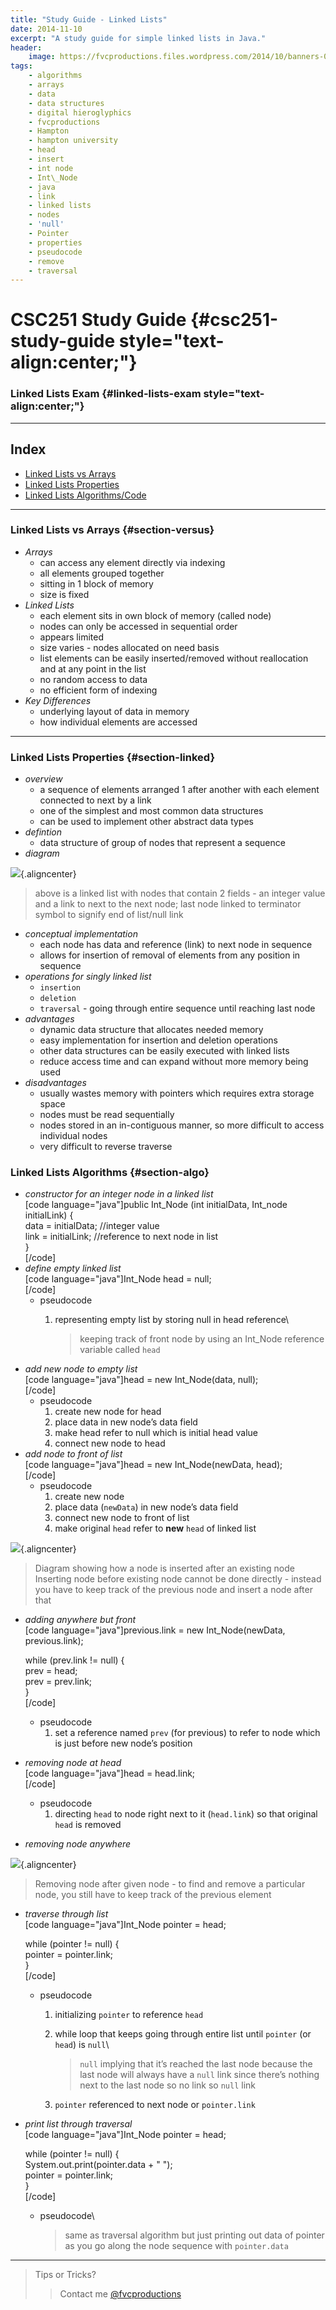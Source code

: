 ```yaml
---
title: "Study Guide - Linked Lists"
date: 2014-11-10
excerpt: "A study guide for simple linked lists in Java."
header:
    image: https://fvcproductions.files.wordpress.com/2014/10/banners-005.jpg?w=1024&h=436&crop=1
tags:
    - algorithms
    - arrays
    - data
    - data structures
    - digital hieroglyphics
    - fvcproductions
    - Hampton
    - hampton university
    - head
    - insert
    - int node
    - Int\_Node
    - java
    - link
    - linked lists
    - nodes
    - 'null'
    - Pointer
    - properties
    - pseudocode
    - remove
    - traversal
---
```


CSC251 Study Guide {#csc251-study-guide style="text-align:center;"}
==================

### Linked Lists Exam {#linked-lists-exam style="text-align:center;"}

------------------------------------------------------------------------

Index
-----

-   [Linked Lists vs Arrays](#section-versus)
-   [Linked Lists Properties](#section-linked)
-   [Linked Lists Algorithms/Code](#section-algo)

------------------------------------------------------------------------

### Linked Lists vs Arrays {#section-versus}

-   *Arrays*
    -   can access any element directly via indexing
    -   all elements grouped together
    -   sitting in 1 block of memory
    -   size is fixed
-   *Linked Lists*
    -   each element sits in own block of memory (called node)
    -   nodes can only be accessed in sequential order
    -   appears limited
    -   size varies - nodes allocated on need basis
    -   list elements can be easily inserted/removed without
        reallocation and at any point in the list
    -   no random access to data
    -   no efficient form of indexing
-   *Key Differences*
    -   underlying layout of data in memory
    -   how individual elements are accessed

------------------------------------------------------------------------

### Linked Lists Properties {#section-linked}

-   *overview*
    -   a sequence of elements arranged 1 after another with each
        element connected to next by a link
    -   one of the simplest and most common data structures
    -   can be used to implement other abstract data types
-   *defintion*
    -   data structure of group of nodes that represent a sequence
-   *diagram*

![](https://upload.wikimedia.org/wikipedia/commons/thumb/6/6d/Singly-linked-list.svg/408px-Singly-linked-list.svg.png){.aligncenter}

> above is a linked list with nodes that contain 2 fields - an integer
> value and a link to next to the next node; last node linked to
> terminator symbol to signify end of list/null link

-   *conceptual implementation*
    -   each node has data and reference (link) to next node in sequence
    -   allows for insertion of removal of elements from any position in
        sequence
-   *operations for singly linked list*
    -   `insertion`
    -   `deletion`
    -   `traversal` - going through entire sequence until reaching last
        node
-   *advantages*
    -   dynamic data structure that allocates needed memory
    -   easy implementation for insertion and deletion operations
    -   other data structures can be easily executed with linked lists
    -   reduce access time and can expand without more memory being used
-   *disadvantages*
    -   usually wastes memory with pointers which requires extra storage
        space
    -   nodes must be read sequentially
    -   nodes stored in an in-contiguous manner, so more difficult to
        access individual nodes
    -   very difficult to reverse traverse

### Linked Lists Algorithms {#section-algo}

-   *constructor for an integer node in a linked list*\
    \[code language="java"\]public Int\_Node (int initialData, Int\_node
    initialLink) {\
    data = initialData; //integer value\
    link = initialLink; //reference to next node in list\
    }\
    \[/code\]
-   *define empty linked list*\
    \[code language="java"\]Int\_Node head = null;\
    \[/code\]
    -   pseudocode
        1.  representing empty list by storing null in head reference\

            > keeping track of front node by using an Int\_Node
            > reference variable called `head`
-   *add new node to empty list*\
    \[code language="java"\]head = new Int\_Node(data, null);\
    \[/code\]
    -   pseudocode
        1.  create new node for head
        2.  place data in new node’s data field
        3.  make head refer to null which is initial head value
        4.  connect new node to head
-   *add node to front of list*\
    \[code language="java"\]head = new Int\_Node(newData, head);\
    \[/code\]
    -   pseudocode
        1.  create new node
        2.  place data (`newData`) in new node’s data field
        3.  connect new node to front of list
        4.  make original `head` refer to **new** `head` of linked list

![](https://upload.wikimedia.org/wikipedia/commons/thumb/4/4b/CPT-LinkedLists-addingnode.svg/474px-CPT-LinkedLists-addingnode.svg.png){.aligncenter}

> Diagram showing how a node is inserted after an existing node\
> Inserting node before existing node cannot be done directly - instead
> you have to keep track of the previous node and insert a node after
> that

-   *adding anywhere but front*\
    \[code language="java"\]previous.link = new Int\_Node(newData,
    previous.link);

    while (prev.link != null) {\
    prev = head;\
    prev = prev.link;\
    }\
    \[/code\]

    -   pseudocode
        1.  set a reference named `prev` (for previous) to refer to node
            which is just before new node’s position

-   *removing node at head*\
    \[code language="java"\]head = head.link;\
    \[/code\]
    -   pseudocode
        1.  directing `head` to node right next to it (`head.link`) so
            that original `head` is removed
-   *removing node anywhere*

![](https://upload.wikimedia.org/wikipedia/commons/thumb/d/d4/CPT-LinkedLists-deletingnode.svg/380px-CPT-LinkedLists-deletingnode.svg.png){.aligncenter}

> Removing node after given node - to find and remove a particular node,
> you still have to keep track of the previous element

-   *traverse through list*\
    \[code language="java"\]Int\_Node pointer = head;

    while (pointer != null) {\
    pointer = pointer.link;\
    }\
    \[/code\]

    -   pseudocode
        1.  initializing `pointer` to reference `head`
        2.  while loop that keeps going through entire list until
            `pointer` (or `head`) is `null`\

            > `null` implying that it’s reached the last node because
            > the last node will always have a `null` link since there’s
            > nothing next to the last node so no link so `null` link

        3.  `pointer` referenced to next node or `pointer.link`

-   *print list through traversal*\
    \[code language="java"\]Int\_Node pointer = head;

    while (pointer != null) {\
    System.out.print(pointer.data + " ");\
    pointer = pointer.link;\
    }\
    \[/code\]

    -   pseudocode\

        > same as traversal algorithm but just printing out data of
        > pointer as you go along the node sequence with `pointer.data`

------------------------------------------------------------------------

> Tips or Tricks?
>
> > Contact me [@fvcproductions](https://twitter.com/fvcproductions)
